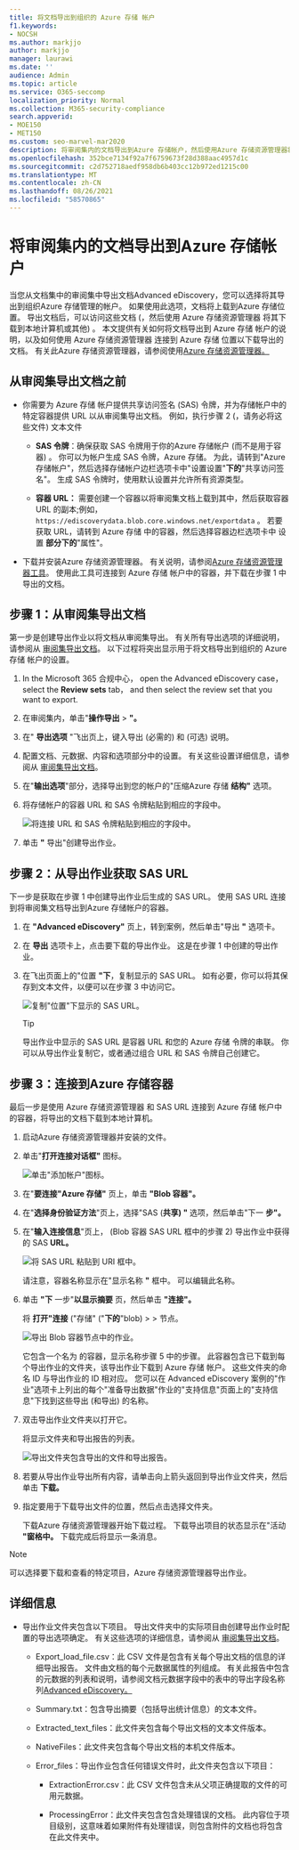 ```yaml
---
title: 将文档导出到组织的 Azure 存储 帐户
f1.keywords:
- NOCSH
ms.author: markjjo
author: markjjo
manager: laurawi
ms.date: ''
audience: Admin
ms.topic: article
ms.service: O365-seccomp
localization_priority: Normal
ms.collection: M365-security-compliance
search.appverid:
- MOE150
- MET150
ms.custom: seo-marvel-mar2020
description: 将审阅集内的文档导出到Azure 存储帐户，然后使用Azure 存储资源管理器将文档下载到本地计算机。
ms.openlocfilehash: 352bce7134f92a7f6759673f28d388aac4957d1c
ms.sourcegitcommit: c2d752718aedf958db6b403cc12b972ed1215c00
ms.translationtype: MT
ms.contentlocale: zh-CN
ms.lasthandoff: 08/26/2021
ms.locfileid: "58570865"
---
```

# <a name="export-documents-in-a-review-set-to-an-azure-storage-account"></a>将审阅集内的文档导出到Azure 存储帐户

当您从文档集中的审阅集中导出文档Advanced eDiscovery，您可以选择将其导出到组织Azure 存储管理的帐户。 如果使用此选项，文档将上载到Azure 存储位置。 导出文档后，可以访问这些文档 (，然后使用 Azure 存储资源管理器 将其下载到本地计算机或其他) 。 本文提供有关如何将文档导出到 Azure 存储 帐户的说明，以及如何使用 Azure 存储资源管理器 连接到 Azure 存储 位置以下载导出的文档。 有关此Azure 存储资源管理器，请参阅使用[Azure 存储资源管理器。](/azure/storage/blobs/storage-quickstart-blobs-storage-explorer)

## <a name="before-you-export-documents-from-a-review-set"></a>从审阅集导出文档之前

- 你需要为 Azure 存储 帐户提供共享访问签名 (SAS) 令牌，并为存储帐户中的特定容器提供 URL 以从审阅集导出文档。 例如，执行步骤 2 (，请务必将这些文件) 文本文件

  - **SAS 令牌**：确保获取 SAS 令牌用于你的Azure 存储帐户 (而不是用于容器) 。 你可以为帐户生成 SAS 令牌，Azure 存储。 为此，请转到"Azure 存储帐户"，然后选择存储帐户边栏选项卡中"设置设置"**下的**"共享访问签名"。 生成 SAS 令牌时，使用默认设置并允许所有资源类型。

  - **容器 URL：** 需要创建一个容器以将审阅集文档上载到其中，然后获取容器 URL 的副本;例如， `https://ediscoverydata.blob.core.windows.net/exportdata` 。 若要获取 URL，请转到 Azure 存储 中的容器，然后选择容器边栏选项卡中 设置 **部分下的**"属性"。

- 下载并安装Azure 存储资源管理器。 有关说明，请参阅[Azure 存储资源管理器工具](https://go.microsoft.com/fwlink/p/?LinkId=544842)。 使用此工具可连接到 Azure 存储 帐户中的容器，并下载在步骤 1 中导出的文档。

## <a name="step-1-export-the-documents-from-a-review-set"></a>步骤 1：从审阅集导出文档

第一步是创建导出作业以将文档从审阅集导出。 有关所有导出选项的详细说明，请参阅从 [审阅集导出文档](export-documents-from-review-set.md)。 以下过程将突出显示用于将文档导出到组织的 Azure 存储 帐户的设置。

1. In the Microsoft 365 合规中心， open the Advanced eDiscovery case， select the **Review sets** tab， and then select the review set that you want to export.

2. 在审阅集内，单击"**操作导出**  >  **"。**

3. 在" **导出选项** "飞出页上，键入导出 (必需的) 和 (可选) 说明。

4. 配置文档、元数据、内容和选项部分中的设置。 有关这些设置详细信息，请参阅从 [审阅集导出文档](export-documents-from-review-set.md)。

5. 在"**输出选项**"部分，选择导出到您的帐户的"压缩Azure 存储 **结构"** 选项。

6. 将存储帐户的容器 URL 和 SAS 令牌粘贴到相应的字段中。

   ![将连接 URL 和 SAS 令牌粘贴到相应的字段中。](../media/AzureStorageOutputOptions.png)

7. 单击 **"** 导出"创建导出作业。

## <a name="step-2-obtain-the-sas-url-from-the-export-job"></a>步骤 2：从导出作业获取 SAS URL

下一步是获取在步骤 1 中创建导出作业后生成的 SAS URL。 使用 SAS URL 连接到将审阅集文档导出到Azure 存储帐户的容器。

1. 在 **"Advanced eDiscovery"** 页上，转到案例，然后单击"导出 **"** 选项卡。

2. 在 **导出** 选项卡上，点击要下载的导出作业。 这是在步骤 1 中创建的导出作业。

3. 在飞出页面上的"位置 **"下**，复制显示的 SAS URL。 如有必要，你可以将其保存到文本文件，以便可以在步骤 3 中访问它。

   ![复制"位置"下显示的 SAS URL。](../media/eDiscoExportJob.png)

   > [!TIP]
   > 导出作业中显示的 SAS URL 是容器 URL 和您的 Azure 存储 令牌的串联。 你可以从导出作业复制它，或者通过组合 URL 和 SAS 令牌自己创建它。

## <a name="step-3-connect-to-the-azure-storage-container"></a>步骤 3：连接到Azure 存储容器

最后一步是使用 Azure 存储资源管理器 和 SAS URL 连接到 Azure 存储 帐户中的容器，将导出的文档下载到本地计算机。

1. 启动Azure 存储资源管理器并安装的文件。

2. 单击"**打开连接对话框"** 图标。

   ![单击"添加帐户"图标。](../media/AzureStorageConnect.png)

3. 在"**要连接"Azure 存储"** 页上，单击 **"Blob 容器"。**

4. 在"**选择身份验证方法**"页上，选择"SAS (**共享) "** 选项，然后单击"下一 **步"。**

5. 在"**输入连接信息**"页上， (Blob 容器 SAS URL 框中的步骤 2) 导出作业中获得的 SAS **URL。**

    ![将 SAS URL 粘贴到 URI 框中。](../media/AzureStorageConnect3.png)

    请注意，容器名称显示在"显示名称 **"** 框中。 可以编辑此名称。

6. 单击 **"下** 一步"**以显示摘要** 页，然后单击 **"连接"。**

    将 **打开"连接** ("存储" ("**下的**"blob)  >   \> 节点。

    ![导出 Blob 容器节点中的作业。](../media/AzureStorageConnect5.png)

    它包含一个名为 的容器，显示名称步骤 5 中的步骤。 此容器包含已下载到每个导出作业的文件夹，该导出作业下载到 Azure 存储 帐户。 这些文件夹的命名 ID 与导出作业的 ID 相对应。 您可以在 Advanced eDiscovery 案例的"作业"选项卡上列出的每个"准备导出数据"作业的"支持信息"页面上的"支持信息"下找到这些导出 (和导出) 的名称。 

7. 双击导出作业文件夹以打开它。

   将显示文件夹和导出报告的列表。

    ![导出文件夹包含导出的文件和导出报告。](../media/AzureStorageConnect6.png)

8. 若要从导出作业导出所有内容，请单击向上箭头返回到导出作业文件夹，然后单击 **下载。**

9. 指定要用于下载导出文件的位置，然后点击选择文件夹。

    下载Azure 存储资源管理器开始下载过程。 下载导出项目的状态显示在"活动 **"窗格中。** 下载完成后将显示一条消息。

> [!NOTE]
> 可以选择要下载和查看的特定项目，Azure 存储资源管理器导出作业。

## <a name="more-information"></a>详细信息

- 导出作业文件夹包含以下项目。 导出文件夹中的实际项目由创建导出作业时配置的导出选项确定。 有关这些选项的详细信息，请参阅从 [审阅集导出文档](export-documents-from-review-set.md)。

  - Export_load_file.csv：此 CSV 文件是包含有关每个导出文档的信息的详细导出报告。 文件由文档的每个元数据属性的列组成。 有关此报告中包含的元数据的列表和说明，请参阅文档元数据字段中的表中的导出字段名称列[Advanced eDiscovery。](document-metadata-fields-in-advanced-ediscovery.md)

  - Summary.txt：包含导出摘要（包括导出统计信息）的文本文件。

  - Extracted_text_files：此文件夹包含每个导出文档的文本文件版本。

  - NativeFiles：此文件夹包含每个导出文档的本机文件版本。

  - Error_files：导出作业包含任何错误文件时，此文件夹包含以下项目：

    - ExtractionError.csv：此 CSV 文件包含未从父项正确提取的文件的可用元数据。

    - ProcessingError：此文件夹包含包含处理错误的文档。 此内容位于项目级别，这意味着如果附件有处理错误，则包含附件的文档也将包含在此文件夹中。

